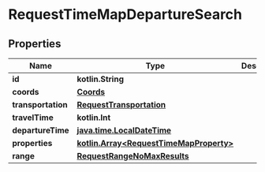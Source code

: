 
# RequestTimeMapDepartureSearch

## Properties
Name | Type | Description | Notes
------------ | ------------- | ------------- | -------------
**id** | **kotlin.String** |  | 
**coords** | [**Coords**](Coords.md) |  | 
**transportation** | [**RequestTransportation**](RequestTransportation.md) |  | 
**travelTime** | **kotlin.Int** |  | 
**departureTime** | [**java.time.LocalDateTime**](java.time.LocalDateTime.md) |  | 
**properties** | [**kotlin.Array&lt;RequestTimeMapProperty&gt;**](RequestTimeMapProperty.md) |  |  [optional]
**range** | [**RequestRangeNoMaxResults**](RequestRangeNoMaxResults.md) |  |  [optional]




